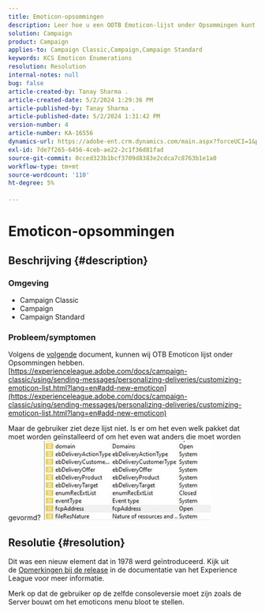 ```yaml
---
title: Emoticon-opsommingen
description: Leer hoe u een OOTB Emoticon-lijst onder Opsommingen kunt gebruiken.
solution: Campaign
product: Campaign
applies-to: Campaign Classic,Campaign,Campaign Standard
keywords: KCS Emoticon Enumerations
resolution: Resolution
internal-notes: null
bug: false
article-created-by: Tanay Sharma .
article-created-date: 5/2/2024 1:29:36 PM
article-published-by: Tanay Sharma .
article-published-date: 5/2/2024 1:31:42 PM
version-number: 4
article-number: KA-16556
dynamics-url: https://adobe-ent.crm.dynamics.com/main.aspx?forceUCI=1&pagetype=entityrecord&etn=knowledgearticle&id=c8943000-8808-ef11-9f8a-6045bd026dc7
exl-id: 7de7f265-6456-4ceb-ae22-2c1f36d81fad
source-git-commit: 0cced323b1bcf3709d8383e2cdca7c8763b1e1a0
workflow-type: tm+mt
source-wordcount: '110'
ht-degree: 5%

---
```


# Emoticon-opsommingen

## Beschrijving {#description}


### <b>Omgeving</b>

- Campaign Classic
- Campaign
- Campaign Standard




### <b>Probleem/symptomen</b>

Volgens de [volgende](https://experienceleague.adobe.com/docs/campaign-classic/using/sending-messages/personalizing-deliveries/customizing-emoticon-list.html?lang=en#add-new-emoticon) document, kunnen wij OTB Emoticon lijst onder Opsommingen hebben.
[https://experienceleague.adobe.com/docs/campaign-classic/using/sending-messages/personalizing-deliveries/customizing-emoticon-list.html?lang=en#add-new-emoticon](https://experienceleague.adobe.com/docs/campaign-classic/using/sending-messages/personalizing-deliveries/customizing-emoticon-list.html?lang=en#add-new-emoticon)

Maar de gebruiker ziet deze lijst niet. Is er om het even welk pakket dat moet worden geïnstalleerd of om het even wat anders die moet worden gevormd?
![](assets/___c9943000-8808-ef11-9f8a-6045bd026dc7___.jpeg)


## Resolutie {#resolution}


Dit was een nieuw element dat in 1978 werd geïntroduceerd. Kijk uit de [Opmerkingen bij de release](https://experienceleague.adobe.com/docs/campaign-classic/using/release-notes/previous-releases/release--20-2.html?lang=en#release-20-2-1-build-9178) in de documentatie van het Experience League voor meer informatie.

Merk op dat de gebruiker op de zelfde consoleversie moet zijn zoals de Server bouwt om het emoticons menu bloot te stellen.
